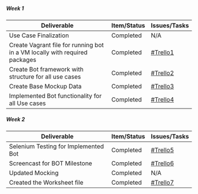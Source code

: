 ##### Week 1

| Deliverable   | Item/Status   |  Issues/Tasks
| ------------- | ------------  |  ------------
| Use Case Finalization | Completed | N/A
| Create Vagrant file for running bot in a VM locally with required packages| Completed | [#Trello1](https://trello.com/c/6E1DpaBz)
| Create Bot framework with structure for all use cases | Completed | [#Trello2](https://trello.com/c/F9pbodYA)
| Create Base Mockup Data | Completed | [#Trello3](https://trello.com/c/80FTmX5K)
| Implemented Bot functionality for all Use cases | Completed | [#Trello4](https://trello.com/c/e8uWc42n)



##### Week 2

| Deliverable   | Item/Status   |  Issues/Tasks
| ------------- | ------------  |  ------------
| Selenium Testing for Implemented Bot | Completed | [#Trello5](https://trello.com/c/PsnVUO0d)
| Screencast for BOT Milestone | Completed |  [#Trello6](https://trello.com/c/tX5QYR2j)
| Updated Mocking | Completed |  N/A
| Created the Worksheet file | Completed | [#Trello7](https://trello.com/c/TamYVg69)
